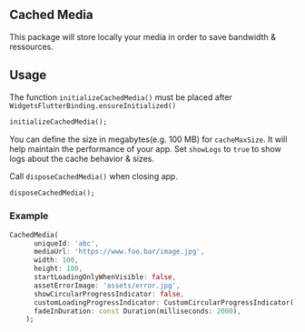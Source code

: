 
## Cached Media

This package will store locally your media in order to save bandwidth & ressources.

## Usage

The function `initializeCachedMedia()` must be placed after `WidgetsFlutterBinding.ensureInitialized()`
```dart
initializeCachedMedia();
```

You can define the size in megabytes(e.g. 100 MB) for `cacheMaxSize`. It will help maintain the performance of your app.
Set `showLogs` to `true` to show logs about the cache behavior & sizes.


Call `disposeCachedMedia()` when closing app.
```dart
disposeCachedMedia();
```

### Example

```dart
CachedMedia(
      uniqueId: 'abc',
      mediaUrl: 'https://www.foo.bar/image.jpg',
      width: 100,
      height: 100,
      startLoadingOnlyWhenVisible: false,
      assetErrorImage: 'assets/error.jpg',
      showCircularProgressIndicator: false,
      customLoadingProgressIndicator: CustomCircularProgressIndicator(),
      fadeInDuration: const Duration(milliseconds: 2000),
    );
```

